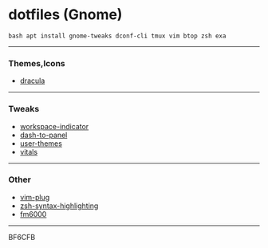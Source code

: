 # dotfiles (Gnome)

```
bash apt install gnome-tweaks dconf-cli tmux vim btop zsh exa
```
---

### Themes,Icons
- [dracula](https://draculatheme.com/gtk)
---

### Tweaks
- [workspace-indicator](https://extensions.gnome.org/extension/3952/workspace-indicator/)
- [dash-to-panel](https://extensions.gnome.org/extension/1160/dash-to-panel/)
- [user-themes](https://extensions.gnome.org/extension/19/user-themes/)
- [vitals](https://extensions.gnome.org/extension/1460/vitals/)
---

### Other
- [vim-plug](https://github.com/junegunn/vim-plug)
- [zsh-syntax-highlighting](https://github.com/zsh-users/zsh-syntax-highlighting/blob/master/INSTALL.md)
- [fm6000](https://github.com/anhsirk0/fetch-master-6000)
---

BF6CFB
